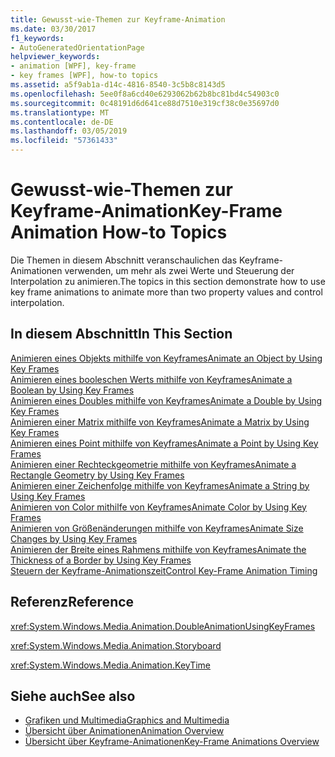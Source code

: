 ```yaml
---
title: Gewusst-wie-Themen zur Keyframe-Animation
ms.date: 03/30/2017
f1_keywords:
- AutoGeneratedOrientationPage
helpviewer_keywords:
- animation [WPF], key-frame
- key frames [WPF], how-to topics
ms.assetid: a5f9ab1a-d14c-4816-8540-3c5b8c8143d5
ms.openlocfilehash: 5ee0f8a6cd40e6293062b62b8bc81bd4c54903c0
ms.sourcegitcommit: 0c48191d6d641ce88d7510e319cf38c0e35697d0
ms.translationtype: MT
ms.contentlocale: de-DE
ms.lasthandoff: 03/05/2019
ms.locfileid: "57361433"
---
```

# <a name="key-frame-animation-how-to-topics"></a><span data-ttu-id="5f27f-102">Gewusst-wie-Themen zur Keyframe-Animation</span><span class="sxs-lookup"><span data-stu-id="5f27f-102">Key-Frame Animation How-to Topics</span></span>
<span data-ttu-id="5f27f-103">Die Themen in diesem Abschnitt veranschaulichen das Keyframe-Animationen verwenden, um mehr als zwei Werte und Steuerung der Interpolation zu animieren.</span><span class="sxs-lookup"><span data-stu-id="5f27f-103">The topics in this section demonstrate how to use key frame animations to animate more than two property values and control interpolation.</span></span>  
  
## <a name="in-this-section"></a><span data-ttu-id="5f27f-104">In diesem Abschnitt</span><span class="sxs-lookup"><span data-stu-id="5f27f-104">In This Section</span></span>  
 [<span data-ttu-id="5f27f-105">Animieren eines Objekts mithilfe von Keyframes</span><span class="sxs-lookup"><span data-stu-id="5f27f-105">Animate an Object by Using Key Frames</span></span>](how-to-animate-an-object-by-using-key-frames.md)  
 [<span data-ttu-id="5f27f-106">Animieren eines booleschen Werts mithilfe von Keyframes</span><span class="sxs-lookup"><span data-stu-id="5f27f-106">Animate a Boolean by Using Key Frames</span></span>](how-to-animate-a-boolean-by-using-key-frames.md)  
 [<span data-ttu-id="5f27f-107">Animieren eines Doubles mithilfe von Keyframes</span><span class="sxs-lookup"><span data-stu-id="5f27f-107">Animate a Double by Using Key Frames</span></span>](how-to-animate-a-double-by-using-key-frames.md)  
 [<span data-ttu-id="5f27f-108">Animieren einer Matrix mithilfe von Keyframes</span><span class="sxs-lookup"><span data-stu-id="5f27f-108">Animate a Matrix by Using Key Frames</span></span>](how-to-animate-a-matrix-by-using-key-frames.md)  
 [<span data-ttu-id="5f27f-109">Animieren eines Point mithilfe von Keyframes</span><span class="sxs-lookup"><span data-stu-id="5f27f-109">Animate a Point by Using Key Frames</span></span>](how-to-animate-a-point-by-using-key-frames.md)  
 [<span data-ttu-id="5f27f-110">Animieren einer Rechteckgeometrie mithilfe von Keyframes</span><span class="sxs-lookup"><span data-stu-id="5f27f-110">Animate a Rectangle Geometry by Using Key Frames</span></span>](how-to-animate-a-rectangle-geometry-by-using-key-frames.md)  
 [<span data-ttu-id="5f27f-111">Animieren einer Zeichenfolge mithilfe von Keyframes</span><span class="sxs-lookup"><span data-stu-id="5f27f-111">Animate a String by Using Key Frames</span></span>](how-to-animate-a-string-by-using-key-frames.md)  
 [<span data-ttu-id="5f27f-112">Animieren von Color mithilfe von Keyframes</span><span class="sxs-lookup"><span data-stu-id="5f27f-112">Animate Color by Using Key Frames</span></span>](how-to-animate-color-by-using-key-frames.md)  
 [<span data-ttu-id="5f27f-113">Animieren von Größenänderungen mithilfe von Keyframes</span><span class="sxs-lookup"><span data-stu-id="5f27f-113">Animate Size Changes by Using Key Frames</span></span>](how-to-animate-size-changes-by-using-key-frames.md)  
 [<span data-ttu-id="5f27f-114">Animieren der Breite eines Rahmens mithilfe von Keyframes</span><span class="sxs-lookup"><span data-stu-id="5f27f-114">Animate the Thickness of a Border by Using Key Frames</span></span>](how-to-animate-the-thickness-of-a-border-by-using-key-frames.md)  
 [<span data-ttu-id="5f27f-115">Steuern der Keyframe-Animationszeit</span><span class="sxs-lookup"><span data-stu-id="5f27f-115">Control Key-Frame Animation Timing</span></span>](how-to-control-key-frame-animation-timing.md)  
  
## <a name="reference"></a><span data-ttu-id="5f27f-116">Referenz</span><span class="sxs-lookup"><span data-stu-id="5f27f-116">Reference</span></span>  
 <xref:System.Windows.Media.Animation.DoubleAnimationUsingKeyFrames>  
  
 <xref:System.Windows.Media.Animation.Storyboard>  
  
 <xref:System.Windows.Media.Animation.KeyTime>  
  
## <a name="see-also"></a><span data-ttu-id="5f27f-117">Siehe auch</span><span class="sxs-lookup"><span data-stu-id="5f27f-117">See also</span></span>
- [<span data-ttu-id="5f27f-118">Grafiken und Multimedia</span><span class="sxs-lookup"><span data-stu-id="5f27f-118">Graphics and Multimedia</span></span>](index.md)
- [<span data-ttu-id="5f27f-119">Übersicht über Animationen</span><span class="sxs-lookup"><span data-stu-id="5f27f-119">Animation Overview</span></span>](animation-overview.md)
- [<span data-ttu-id="5f27f-120">Übersicht über Keyframe-Animationen</span><span class="sxs-lookup"><span data-stu-id="5f27f-120">Key-Frame Animations Overview</span></span>](key-frame-animations-overview.md)
